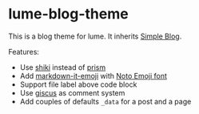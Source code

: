 # lume-blog-theme

This is a blog theme for lume. It inherits [Simple Blog](https://github.com/lumeland/theme-simple-blog/).

Features:
* Use [shiki](https://github.com/shikijs/shiki) instead of [prism](https://github.com/PrismJS/prism/)
* Add [markdown-it-emoji](https://github.com/markdown-it/markdown-it-emoji/) with [Noto Emoji font](https://fonts.google.com/noto/specimen/Noto+Color+Emoji)
* Support file label above code block
* Use [giscus](https://giscus.app/) as comment system
* Add couples of defaults `_data` for a post and a page
